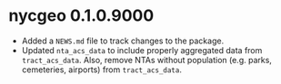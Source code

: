 # nycgeo 0.1.0.9000

* Added a `NEWS.md` file to track changes to the package.
* Updated `nta_acs_data` to include properly aggregated data from `tract_acs_data`. Also, remove NTAs without population (e.g. parks, cemeteries, airports) from `tract_acs_data`.
